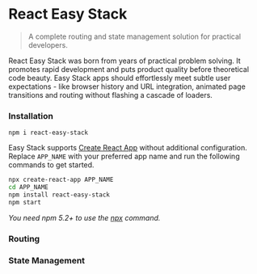 # React Easy Stack

> A complete routing and state management solution for practical developers.

React Easy Stack was born from years of practical problem solving. It promotes rapid development and puts product quality before theoretical code beauty. Easy Stack apps should effortlessly meet subtle user expectations - like browser history and URL integration, animated page transitions and routing without flashing a cascade of loaders.

### Installation

`npm i react-easy-stack`

Easy Stack supports [Create React App](https://github.com/facebookincubator/create-react-app) without additional configuration. Replace `APP_NAME` with your preferred app name and run the following commands to get started.

```bash
npx create-react-app APP_NAME
cd APP_NAME
npm install react-easy-stack
npm start
```

_You need npm 5.2+ to use the [npx](https://www.npmjs.com/package/npx) command._

### Routing



### State Management
